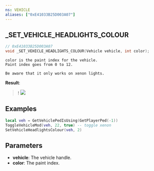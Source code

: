 ```yaml
---
ns: VEHICLE
aliases: ["0xE41033B25D003A07"]
---
```

## _SET_VEHICLE_HEADLIGHTS_COLOUR

```c
// 0xE41033B25D003A07
void _SET_VEHICLE_HEADLIGHTS_COLOUR(Vehicle vehicle, int color);
```

```
color is the paint index for the vehicle.
Paint index goes from 0 to 12.

Be aware that it only works on xenon lights.
```

**Result**:
>! ![](https://i.imgur.com/yV3cpG9.png)

## Examples

```lua
local veh = GetVehiclePedIsUsing(GetPlayerPed(-1))
ToggleVehicleMod(veh, 22, true) -- toggle xenon
SetVehicleHeadlightsColour(veh, 2)
```

## Parameters
* **vehicle**: The vehicle handle.
* **color**: The paint index.